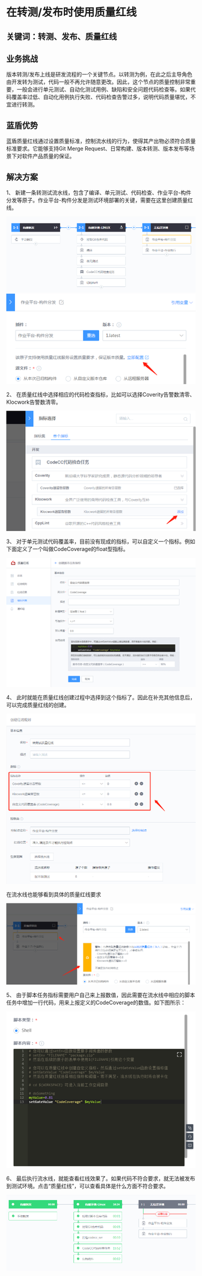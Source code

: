 # 在转测/发布时使用质量红线


## 关键词：转测、发布、质量红线 <a id="&#x51C6;&#x5907;&#x4E8B;&#x9879;"></a>

## 业务挑战 <a id="&#x51C6;&#x5907;&#x4E8B;&#x9879;"></a>

版本转测/发布上线是研发流程的一个关键节点。以转测为例，在此之后主导角色由开发转为测试，代码一般不再允许随意更改。因此，这个节点的质量控制非常重要，一般会进行单元测试、自动化测试用例、缺陷和安全问题代码检查等。如果代码覆盖率过低、自动化用例执行失败、代码检查告警过多，说明代码质量堪忧，不宜进行转测。

## 蓝盾优势 <a id="&#x51C6;&#x5907;&#x4E8B;&#x9879;"></a>

蓝盾质量红线通过设置质量标准，控制流水线的行为，使得其产出物必须符合质量标准要求。它能够支持Git Merge Request、日常构建、版本转测、版本发布等场景下对软件产品质量的保证。


## 解决方案 <a id="&#x51C6;&#x5907;&#x4E8B;&#x9879;"></a>

1、 新建一条转测试流水线，包含了编译、单元测试、代码检查、作业平台-构件分发等原子。作业平台-构件分发是测试环境部署的关键，需要在这里创建质量红线。


![&#x56FE;1](../../assets/scene-release-quality-redline-a.png)
![&#x56FE;1](../../assets/scene-release-quality-redline-b.png)

2、 在质量红线中选择相应的代码检查指标，比如可以选择Coverity告警数清零、Klocwork告警数清零。


![&#x56FE;1](../../assets/scene-release-quality-redline-c.png)


3、 对于单元测试代码覆盖率，目前没有现成的指标，可以自定义一个指标。例如下面定义了一个叫做CodeCoverage的float型指标。

![&#x56FE;1](../../assets/scene-release-quality-redline-d.png)

4、 此时就能在质量红线创建过程中选择到这个指标了。因此在补充其他信息后，可以完成质量红线的创建。

![&#x56FE;1](../../assets/scene-release-quality-redline-e.png)

在流水线也能够看到具体的质量红线要求

![&#x56FE;1](../../assets/scene-release-quality-redline-f.png)

5、 由于脚本任务指标需要用户自己来上报数值，因此需要在流水线中相应的脚本任务中增加一行代码，用来上报定义的CodeCoverage的数值。如下图所示：

![&#x56FE;1](../../assets/scene-release-quality-redline-g.png)

6、 最后执行流水线，就能查看红线效果了。如果代码不符合要求，就无法被发布到测试环境。点击“质量红线”，可以查看具体是什么方面不符合要求。

![&#x56FE;1](../../assets/scene-release-quality-redline-h.png)